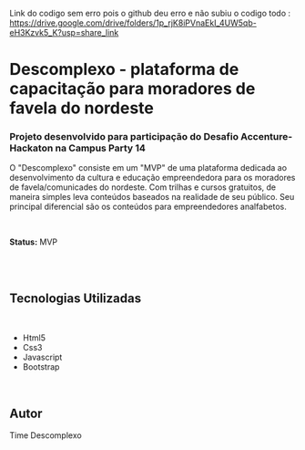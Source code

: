 Link do codigo sem erro pois o github deu erro e não subiu o codigo todo : https://drive.google.com/drive/folders/1p_rjK8iPVnaEkI_4UW5qb-eH3Kzvk5_K?usp=share_link

<h1>Descomplexo - plataforma de capacitação para moradores de favela do nordeste</h1>
<h3>Projeto desenvolvido para participação do Desafio Accenture- Hackaton na Campus Party 14 </h3>
<p>O "Descomplexo" consiste em um "MVP" de uma plataforma dedicada ao desenvolvimento da cultura e educação empreendedora para os moradores de favela/comunicades do nordeste. Com trilhas e cursos gratuitos, de maneira simples leva  conteúdos baseados na realidade de seu público. Seu principal diferencial são os conteúdos para empreendedores analfabetos.</p>
<br>
<p><b>Status:</b> MVP</p>
<br>
<br>
<h2>Tecnologias Utilizadas</h2>
<br>
<ul>
<li>Html5</li>
<li>Css3</li>
<li>Javascript</li>
<li>Bootstrap</li>
</ul>
<br>
<h2>Autor</h2>
<p>Time Descomplexo</p>
